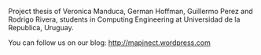 Project thesis of Veronica Manduca, German Hoffman, Guillermo Perez and Rodrigo Rivera, students in Computing Engineering at Universidad de la Republica, Uruguay.

You can follow us on our blog:
http://mapinect.wordpress.com

